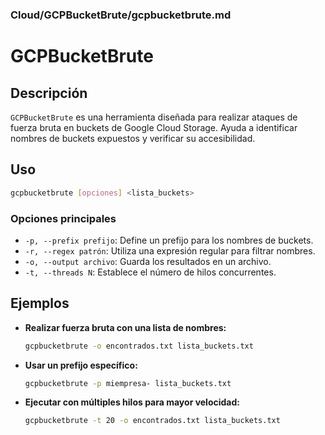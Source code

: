 ### **Cloud/GCPBucketBrute/gcpbucketbrute.md**

# GCPBucketBrute

## Descripción

`GCPBucketBrute` es una herramienta diseñada para realizar ataques de fuerza bruta en buckets de Google Cloud Storage. Ayuda a identificar nombres de buckets expuestos y verificar su accesibilidad.

## Uso

```bash
gcpbucketbrute [opciones] <lista_buckets>
```

### Opciones principales

- `-p, --prefix prefijo`: Define un prefijo para los nombres de buckets.
- `-r, --regex patrón`: Utiliza una expresión regular para filtrar nombres.
- `-o, --output archivo`: Guarda los resultados en un archivo.
- `-t, --threads N`: Establece el número de hilos concurrentes.

## Ejemplos

- **Realizar fuerza bruta con una lista de nombres:**

  ```bash
  gcpbucketbrute -o encontrados.txt lista_buckets.txt
  ```

- **Usar un prefijo específico:**

  ```bash
  gcpbucketbrute -p miempresa- lista_buckets.txt
  ```

- **Ejecutar con múltiples hilos para mayor velocidad:**

  ```bash
  gcpbucketbrute -t 20 -o encontrados.txt lista_buckets.txt
  ```
